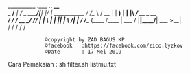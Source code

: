 
__________           .___ ___________.__.__   __                
\____    /____     __| _/ \_   _____/|__|  |_/  |_  ___________ 
  /     /\__  \   / __ |   |    __)  |  |  |\   __\/ __ \_  __ \
 /     /_ / __ \_/ /_/ |   |     \   |  |  |_|  | \  ___/|  | \/
/_______ (____  /\____ |   \___  /   |__|____/__|  \___  >__|   
        \/    \/      \/       \/                      \/       
 
                ©copyright by ZAD BAGUS KP
                ©facebook   :https://facebook.com/zico.lyzkov
                ©Date       : 17 Mei 2019
Cara Pemakaian :
sh filter.sh listmu.txt
